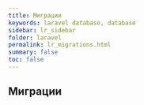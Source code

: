 ```yaml
---
title: Миграции
keywords: laravel database, database
sidebar: lr_sidebar
folder: laravel
permalink: lr_migrations.html
summary: false
toc: false
---
```

## Миграции



